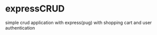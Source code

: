 # expressCRUD
 simple crud application with express(pug) with shopping cart and user authentication
